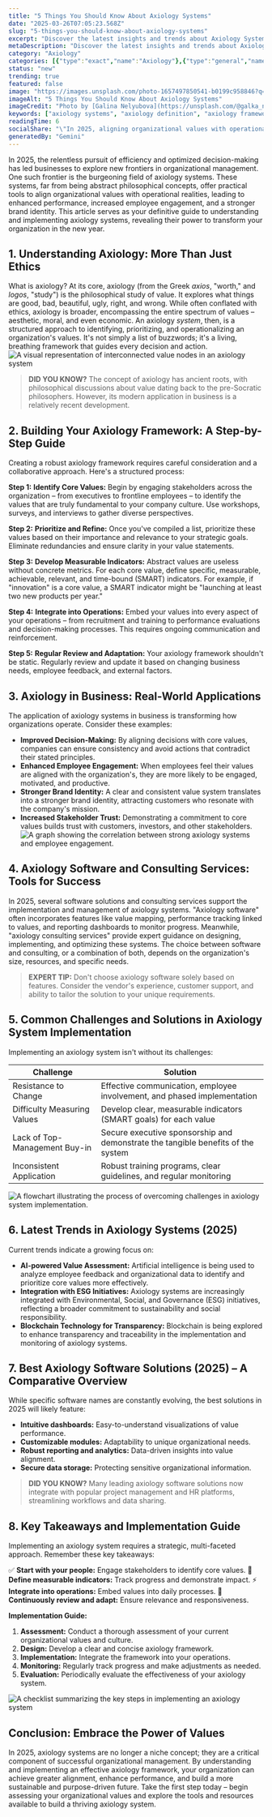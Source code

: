 ```yaml
---
title: "5 Things You Should Know About Axiology Systems"
date: "2025-03-26T07:05:23.568Z"
slug: "5-things-you-should-know-about-axiology-systems"
excerpt: "Discover the latest insights and trends about Axiology Systems. This comprehensive guide covers everything you need to know about Axiology Systems in 2025."
metaDescription: "Discover the latest insights and trends about Axiology Systems. This comprehensive guide covers everything you need to know about Axiology Systems in 2025."
category: "Axiology"
categories: [{"type":"exact","name":"Axiology"},{"type":"general","name":"Philosophy"},{"type":"medium","name":"Ethics"},{"type":"specific","name":"Moral Frameworks"},{"type":"niche","name":"Deontological Ethics"}]
status: "new"
trending: true
featured: false
image: "https://images.unsplash.com/photo-1657497850541-b0199c958846?q=85&w=1200&fit=max&fm=webp&auto=compress"
imageAlt: "5 Things You Should Know About Axiology Systems"
imageCredit: "Photo by [Galina Nelyubova](https://unsplash.com/@galka_nz) on Unsplash"
keywords: ["axiology systems", "axiology definition", "axiology framework", "axiology in business", "axiology software", "axiology consulting services", "what is axiology?", "axiology and ethics", "axiology system implementation", "best axiology software solutions"]
readingTime: 6
socialShare: "\"In 2025, aligning organizational values with operational reality isn't just ethical; it's a competitive advantage.  Axiology systems are the key to unlocking this potential.\""
generatedBy: "Gemini"
---
```




In 2025, the relentless pursuit of efficiency and optimized decision-making has led businesses to explore new frontiers in organizational management.  One such frontier is the burgeoning field of axiology systems.  These systems, far from being abstract philosophical concepts, offer practical tools to align organizational values with operational realities, leading to enhanced performance, increased employee engagement, and a stronger brand identity. This article serves as your definitive guide to understanding and implementing axiology systems, revealing their power to transform your organization in the new year.

## 1. Understanding Axiology: More Than Just Ethics

What is axiology? At its core, axiology (from the Greek *axios*, "worth," and *logos*, "study") is the philosophical study of value. It explores what things are good, bad, beautiful, ugly, right, and wrong. While often conflated with ethics, axiology is broader, encompassing the entire spectrum of values – aesthetic, moral, and even economic.  An axiology *system*, then, is a structured approach to identifying, prioritizing, and operationalizing an organization's values.  It's not simply a list of buzzwords; it's a living, breathing framework that guides every decision and action. ![A visual representation of interconnected value nodes in an axiology system](https://images.unsplash.com/photo-1689535090070-647b1b194631?q=85&w=1200&fit=max&fm=webp&auto=compress)

> **DID YOU KNOW?** The concept of axiology has ancient roots, with philosophical discussions about value dating back to the pre-Socratic philosophers. However, its modern application in business is a relatively recent development.

## 2. Building Your Axiology Framework: A Step-by-Step Guide

Creating a robust axiology framework requires careful consideration and a collaborative approach. Here's a structured process:

**Step 1:** **Identify Core Values:** Begin by engaging stakeholders across the organization – from executives to frontline employees – to identify the values that are truly fundamental to your company culture.  Use workshops, surveys, and interviews to gather diverse perspectives.

**Step 2:** **Prioritize and Refine:**  Once you've compiled a list, prioritize these values based on their importance and relevance to your strategic goals.  Eliminate redundancies and ensure clarity in your value statements.

**Step 3:** **Develop Measurable Indicators:**  Abstract values are useless without concrete metrics.  For each core value, define specific, measurable, achievable, relevant, and time-bound (SMART) indicators. For example, if "innovation" is a core value, a SMART indicator might be "launching at least two new products per year."

**Step 4:** **Integrate into Operations:**  Embed your values into every aspect of your operations – from recruitment and training to performance evaluations and decision-making processes.  This requires ongoing communication and reinforcement.

**Step 5:** **Regular Review and Adaptation:** Your axiology framework shouldn't be static.  Regularly review and update it based on changing business needs, employee feedback, and external factors.

## 3. Axiology in Business: Real-World Applications

The application of axiology systems in business is transforming how organizations operate.  Consider these examples:

* **Improved Decision-Making:** By aligning decisions with core values, companies can ensure consistency and avoid actions that contradict their stated principles.
* **Enhanced Employee Engagement:** When employees feel their values are aligned with the organization's, they are more likely to be engaged, motivated, and productive.
* **Stronger Brand Identity:**  A clear and consistent value system translates into a stronger brand identity, attracting customers who resonate with the company's mission.
* **Increased Stakeholder Trust:**  Demonstrating a commitment to core values builds trust with customers, investors, and other stakeholders. ![A graph showing the correlation between strong axiology systems and employee engagement.](https://images.unsplash.com/photo-1581686676061-d4d717c7acc9?q=85&w=1200&fit=max&fm=webp&auto=compress)

## 4. Axiology Software and Consulting Services: Tools for Success

In 2025, several software solutions and consulting services support the implementation and management of axiology systems.  "Axiology software" often incorporates features like value mapping, performance tracking linked to values, and reporting dashboards to monitor progress.  Meanwhile, "axiology consulting services" provide expert guidance on designing, implementing, and optimizing these systems.  The choice between software and consulting, or a combination of both, depends on the organization's size, resources, and specific needs.

> **EXPERT TIP:**  Don't choose axiology software solely based on features.  Consider the vendor's experience, customer support, and ability to tailor the solution to your unique requirements.

## 5. Common Challenges and Solutions in Axiology System Implementation

Implementing an axiology system isn't without its challenges:

| Challenge                     | Solution                                                                        |
|------------------------------|--------------------------------------------------------------------------------|
| Resistance to Change          | Effective communication, employee involvement, and phased implementation         |
| Difficulty Measuring Values   | Develop clear, measurable indicators (SMART goals) for each value              |
| Lack of Top-Management Buy-in | Secure executive sponsorship and demonstrate the tangible benefits of the system |
| Inconsistent Application     | Robust training programs, clear guidelines, and regular monitoring              |

![A flowchart illustrating the process of overcoming challenges in axiology system implementation.](https://images.unsplash.com/photo-1649429398909-db7ae841c386?q=85&w=1200&fit=max&fm=webp&auto=compress)

## 6. Latest Trends in Axiology Systems (2025)

Current trends indicate a growing focus on:

* **AI-powered Value Assessment:**  Artificial intelligence is being used to analyze employee feedback and organizational data to identify and prioritize core values more effectively.
* **Integration with ESG Initiatives:** Axiology systems are increasingly integrated with Environmental, Social, and Governance (ESG) initiatives, reflecting a broader commitment to sustainability and social responsibility.
* **Blockchain Technology for Transparency:** Blockchain is being explored to enhance transparency and traceability in the implementation and monitoring of axiology systems.

## 7.  Best Axiology Software Solutions (2025) – A Comparative Overview

While specific software names are constantly evolving, the best solutions in 2025 will likely feature:

* **Intuitive dashboards:**  Easy-to-understand visualizations of value performance.
* **Customizable modules:** Adaptability to unique organizational needs.
* **Robust reporting and analytics:**  Data-driven insights into value alignment.
* **Secure data storage:** Protecting sensitive organizational information.

> **DID YOU KNOW?**  Many leading axiology software solutions now integrate with popular project management and HR platforms, streamlining workflows and data sharing.

## 8. Key Takeaways and Implementation Guide

Implementing an axiology system requires a strategic, multi-faceted approach. Remember these key takeaways:

✅ **Start with your people:**  Engage stakeholders to identify core values.
🔑 **Define measurable indicators:**  Track progress and demonstrate impact.
⚡ **Integrate into operations:**  Embed values into daily processes.
🔄 **Continuously review and adapt:**  Ensure relevance and responsiveness.

**Implementation Guide:**

1.  **Assessment:** Conduct a thorough assessment of your current organizational values and culture.
2.  **Design:** Develop a clear and concise axiology framework.
3.  **Implementation:** Integrate the framework into your operations.
4.  **Monitoring:** Regularly track progress and make adjustments as needed.
5.  **Evaluation:** Periodically evaluate the effectiveness of your axiology system.

![A checklist summarizing the key steps in implementing an axiology system](https://images.unsplash.com/photo-1700792748342-c7190f4a677f?q=85&w=1200&fit=max&fm=webp&auto=compress)

## Conclusion:  Embrace the Power of Values

In 2025, axiology systems are no longer a niche concept; they are a critical component of successful organizational management. By understanding and implementing an effective axiology framework, your organization can achieve greater alignment, enhance performance, and build a more sustainable and purpose-driven future.  Take the first step today – begin assessing your organizational values and explore the tools and resources available to build a thriving axiology system.

